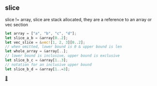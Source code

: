 ## slice

slice != array, slice are stack allocated, they are a reference to an array or vec section

```rust
let array = ["a", "b", "c", "d"];
let slice_a_b = &array[0..2];
let vec_slice = &vec![1, 2, 3][0..2];
// when omitted, lower bound is 0 & upper bound is len
let whole_array = &array[..];
// lower bound is inclusive, upper bound is exclusive
let slice_b_c = &array[1..3];
// notation for an inclusive upper bound
let slice_b_d = &array[1..=3];
```

[📒](https://doc.rust-lang.org/1.7.0/book/primitive-types.html#slices)